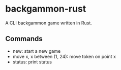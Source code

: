 # backgammon-rust

A CLI backgammon game written in Rust.

## Commands

* new: start a new game
* move x, x between (1, 24): move token on point x
* status: print status
